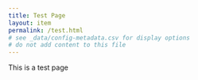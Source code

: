 ```yaml
---
title: Test Page
layout: item
permalink: /test.html
# see _data/config-metadata.csv for display options
# do not add content to this file
---
```

This is a test page
